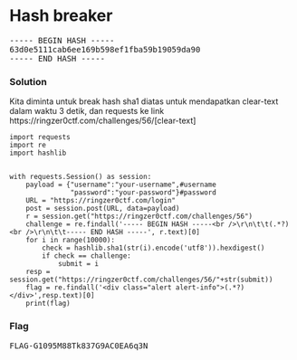 <h1><b>Hash breaker</b></h1>
<pre>
----- BEGIN HASH -----
63d0e5111cab6ee169b598ef1fba59b19059da90
----- END HASH -----
</pre>
<h3><b>Solution</b></h3>
<p>Kita diminta untuk break hash sha1 diatas untuk mendapatkan clear-text dalam waktu 3 detik, dan requests ke link https://ringzer0ctf.com/challenges/56/[clear-text]</p>

```python3
import requests
import re
import hashlib


with requests.Session() as session:
    payload = {"username":"your-username",#username
               "password":"your-password"}#password
    URL = "https://ringzer0ctf.com/login"
    post = session.post(URL, data=payload)
    r = session.get("https://ringzer0ctf.com/challenges/56")
    challenge = re.findall('----- BEGIN HASH -----<br />\r\n\t\t(.*?)<br />\r\n\t\t----- END HASH -----', r.text)[0]
    for i in range(10000):
        check = hashlib.sha1(str(i).encode('utf8')).hexdigest()
        if check == challenge:
            submit = i
    resp = session.get("https://ringzer0ctf.com/challenges/56/"+str(submit))
    flag = re.findall('<div class="alert alert-info">(.*?)</div>',resp.text)[0]
    print(flag)
```

<h3><b>Flag</b></h3>
<pre>
FLAG-G1095M88Tk837G9AC0EA6q3N
</pre>
